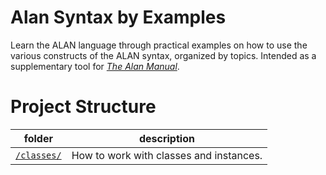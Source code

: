 # Alan Syntax by Examples

Learn the ALAN language through practical examples on how to use the various constructs of the ALAN syntax, organized by topics.
Intended as a supplementary tool for _[The Alan Manual]_.


# Project Structure

|           folder          |               description               |
|---------------------------|-----------------------------------------|
| [`/classes/`](./classes/) | How to work with classes and instances. |


<!-----------------------------------------------------------------------------
                               REFERENCE LINKS
------------------------------------------------------------------------------>

<!-- Alan docs & tutorials -->

[The ALAN Manual]: http://htmlpreview.github.io/?https://github.com/alan-if/alan-docs/blob/master/manual/manual.html "Live HTML preview of the ALAN Manual"

<!-- EOF -->

